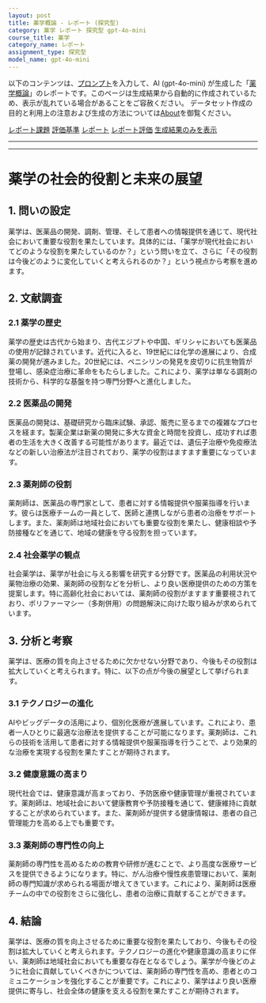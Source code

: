 ```yaml
---
layout: post
title: 薬学概論 - レポート (探究型)
category: 薬学 レポート 探究型 gpt-4o-mini
course_title: 薬学
category_name: レポート
assignment_type: 探究型
model_name: gpt-4o-mini
---
```


以下のコンテンツは、[プロンプト](https://github.com/takedatoshiyuki/synthetic_assignments/tree/main/generated/薬学/gpt-4o-mini/prompt_レポート-探究型.md)を入力して、AI (gpt-4o-mini) が生成した「[薬学概論](/contents/薬学/)」のレポートです。このページは生成結果から自動的に作成されているため、表示が乱れている場合があることをご容赦ください。
データセット作成の目的と利用上の注意および生成の方法については[About](/About)を御覧ください。

[レポート課題](../レポート課題-探究型)
[評価基準](../評価基準-探究型)
[レポート](../レポート-探究型)
[レポート評価](../レポート評価-探究型)
[生成結果のみを表示](https://github.com/takedatoshiyuki/synthetic_assignments/tree/main/generated/薬学/gpt-4o-mini/レポート-探究型.md)
  

***
***
  
# 薬学の社会的役割と未来の展望

## 1. 問いの設定

薬学は、医薬品の開発、調剤、管理、そして患者への情報提供を通じて、現代社会において重要な役割を果たしています。具体的には、「薬学が現代社会においてどのような役割を果たしているのか？」という問いを立て、さらに「その役割は今後どのように変化していくと考えられるのか？」という視点から考察を進めます。

## 2. 文献調査

### 2.1 薬学の歴史

薬学の歴史は古代から始まり、古代エジプトや中国、ギリシャにおいても医薬品の使用が記録されています。近代に入ると、19世紀には化学の進展により、合成薬の開発が進みました。20世紀には、ペニシリンの発見を皮切りに抗生物質が登場し、感染症治療に革命をもたらしました。これにより、薬学は単なる調剤の技術から、科学的な基盤を持つ専門分野へと進化しました。

### 2.2 医薬品の開発

医薬品の開発は、基礎研究から臨床試験、承認、販売に至るまでの複雑なプロセスを経ます。製薬企業は新薬の開発に多大な資金と時間を投資し、成功すれば患者の生活を大きく改善する可能性があります。最近では、遺伝子治療や免疫療法などの新しい治療法が注目されており、薬学の役割はますます重要になっています。

### 2.3 薬剤師の役割

薬剤師は、医薬品の専門家として、患者に対する情報提供や服薬指導を行います。彼らは医療チームの一員として、医師と連携しながら患者の治療をサポートします。また、薬剤師は地域社会においても重要な役割を果たし、健康相談や予防接種などを通じて、地域の健康を守る役割を担っています。

### 2.4 社会薬学の観点

社会薬学は、薬学が社会に与える影響を研究する分野です。医薬品の利用状況や薬物治療の効果、薬剤師の役割などを分析し、より良い医療提供のための方策を提案します。特に高齢化社会においては、薬剤師の役割がますます重要視されており、ポリファーマシー（多剤併用）の問題解決に向けた取り組みが求められています。

## 3. 分析と考察

薬学は、医療の質を向上させるために欠かせない分野であり、今後もその役割は拡大していくと考えられます。特に、以下の点が今後の展望として挙げられます。

### 3.1 テクノロジーの進化

AIやビッグデータの活用により、個別化医療が進展しています。これにより、患者一人ひとりに最適な治療法を提供することが可能になります。薬剤師は、これらの技術を活用して患者に対する情報提供や服薬指導を行うことで、より効果的な治療を実現する役割を果たすことが期待されます。

### 3.2 健康意識の高まり

現代社会では、健康意識が高まっており、予防医療や健康管理が重視されています。薬剤師は、地域社会において健康教育や予防接種を通じて、健康維持に貢献することが求められています。また、薬剤師が提供する健康情報は、患者の自己管理能力を高める上でも重要です。

### 3.3 薬剤師の専門性の向上

薬剤師の専門性を高めるための教育や研修が進むことで、より高度な医療サービスを提供できるようになります。特に、がん治療や慢性疾患管理において、薬剤師の専門知識が求められる場面が増えてきています。これにより、薬剤師は医療チームの中での役割をさらに強化し、患者の治療に貢献することができます。

## 4. 結論

薬学は、医療の質を向上させるために重要な役割を果たしており、今後もその役割は拡大していくと考えられます。テクノロジーの進化や健康意識の高まりに伴い、薬剤師は地域社会においても重要な存在となるでしょう。薬学が今後どのように社会に貢献していくべきかについては、薬剤師の専門性を高め、患者とのコミュニケーションを強化することが重要です。これにより、薬学はより良い医療提供に寄与し、社会全体の健康を支える役割を果たすことが期待されます。
